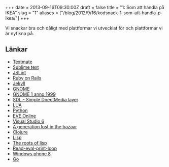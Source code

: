 +++
date = 2013-09-16T09:30:00Z
draft = false
title = "1: Som att handla på IKEA"
slug = "1"
aliases = ["/blog/2012/9/16/kodsnack-1-som-att-handla-p-ikea/"]
+++

Vi snackar bra och dåligt med plattformar vi utvecklat för och plattformar vi är nyfikna på.

Länkar
--
* [Textmate][1]
* [Sublime text][2]
* [JSLint][3]
* [Ruby on Rails][4]
* [Jekyll][5]
* [GNOME][6]
* [GNOME 1 anno 1999][7]
* [SDL - Simple DirectMedia layer][8]
* [LUA][9]
* [Python][10]
* [EVE Online][11]
* [Visual Studio 6][12]
* [A generation lost in the bazaar][13]
* [Clojure][14]
* [Lisp][15]
* [The roots of lisp][19]
* [Read-eval-print-loop][16]
* [Windows phone 8][17]
* [Go][18]

[18]: http://golang.org
[17]: https://en.wikipedia.org/wiki/Windows_Phone_8
[16]: https://en.wikipedia.org/wiki/REPL
[15]: http://is.gd/1M2Qqo
[19]: http://www.paulgraham.com/rootsoflisp.html
[14]: http://clojure.org/
[13]: http://queue.acm.org/detail.cfm?id=2349257
[12]: https://en.wikipedia.org/wiki/Visual_studio#Visual_Studio_6.0_.281998.29
[11]: http://www.eveonline.com
[10]: http://www.python.org
[9]: http://www.lua.org
[8]: http://www.libsdl.org
[7]: http://en.wikipedia.org/wiki/File:GNOME-escritorio-1.x.png
[6]: http://en.wikipedia.org/wiki/GNOME
[5]: http://jekyllrb.com/
[4]: http://rubyonrails.org
[3]: http://jslint.com
[2]: http://www.sublimetext.com
[1]: http://macromates.com
